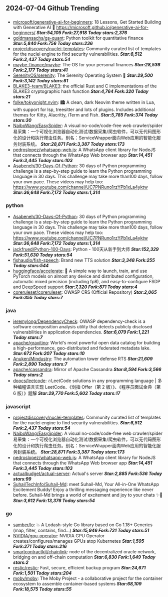 ## 2024-07-04 Github Trending

### 
* [microsoft/generative-ai-for-beginners](https://github.com/microsoft/generative-ai-for-beginners): 18 Lessons, Get Started Building with Generative AI 🔗 https://microsoft.github.io/generative-ai-for-beginners/ ***Star:54,105 Fork:27,918 Today stars:2,376***
* [goldmansachs/gs-quant](https://github.com/goldmansachs/gs-quant): Python toolkit for quantitative finance ***Star:5,840 Fork:756 Today stars:236***
* [projectdiscovery/nuclei-templates](https://github.com/projectdiscovery/nuclei-templates): Community curated list of templates for the nuclei engine to find security vulnerabilities. ***Star:8,512 Fork:2,437 Today stars:54***
* [maybe-finance/maybe](https://github.com/maybe-finance/maybe): The OS for your personal finances ***Star:28,536 Fork:2,177 Today stars:41***
* [SerenityOS/serenity](https://github.com/SerenityOS/serenity): The Serenity Operating System 🐞 ***Star:29,500 Fork:3,142 Today stars:81***
* [BLAKE3-team/BLAKE3](https://github.com/BLAKE3-team/BLAKE3): the official Rust and C implementations of the BLAKE3 cryptographic hash function ***Star:4,764 Fork:320 Today stars:21***
* [folke/tokyonight.nvim](https://github.com/folke/tokyonight.nvim): 🏙 A clean, dark Neovim theme written in Lua, with support for lsp, treesitter and lots of plugins. Includes additional themes for Kitty, Alacritty, iTerm and Fish. ***Star:5,785 Fork:374 Today stars:30***
* [NaiboWang/EasySpider](https://github.com/NaiboWang/EasySpider): A visual no-code/code-free web crawler/spider易采集：一个可视化浏览器自动化测试/数据采集/爬虫软件，可以无代码图形化的设计和执行爬虫任务。别名：ServiceWrapper面向Web应用的智能化服务封装系统。 ***Star:28,871 Fork:3,387 Today stars:173***
* [pedroslopez/whatsapp-web.js](https://github.com/pedroslopez/whatsapp-web.js): A WhatsApp client library for NodeJS that connects through the WhatsApp Web browser app ***Star:14,451 Fork:3,445 Today stars:103***
* [Asabeneh/30-Days-Of-Python](https://github.com/Asabeneh/30-Days-Of-Python): 30 days of Python programming challenge is a step-by-step guide to learn the Python programming language in 30 days. This challenge may take more than100 days, follow your own pace. These videos may help too: https://www.youtube.com/channel/UC7PNRuno1rzYPb1xLa4yktw ***Star:36,648 Fork:7,172 Today stars:1,314***

### python
* [Asabeneh/30-Days-Of-Python](https://github.com/Asabeneh/30-Days-Of-Python): 30 days of Python programming challenge is a step-by-step guide to learn the Python programming language in 30 days. This challenge may take more than100 days, follow your own pace. These videos may help too: https://www.youtube.com/channel/UC7PNRuno1rzYPb1xLa4yktw ***Star:36,648 Fork:7,172 Today stars:1,314***
* [jackfrued/Python-100-Days](https://github.com/jackfrued/Python-100-Days): Python - 100天从新手到大师 ***Star:152,329 Fork:51,630 Today stars:54***
* [fishaudio/fish-speech](https://github.com/fishaudio/fish-speech): Brand new TTS solution ***Star:3,348 Fork:255 Today stars:544***
* [huggingface/accelerate](https://github.com/huggingface/accelerate): 🚀 A simple way to launch, train, and use PyTorch models on almost any device and distributed configuration, automatic mixed precision (including fp8), and easy-to-configure FSDP and DeepSpeed support ***Star:7,320 Fork:871 Today stars:4***
* [coreruleset/coreruleset](https://github.com/coreruleset/coreruleset): OWASP CRS (Official Repository) ***Star:2,065 Fork:355 Today stars:7***

### java
* [jeremylong/DependencyCheck](https://github.com/jeremylong/DependencyCheck): OWASP dependency-check is a software composition analysis utility that detects publicly disclosed vulnerabilities in application dependencies. ***Star:6,079 Fork:1,221 Today stars:7***
* [apache/gravitino](https://github.com/apache/gravitino): World's most powerful open data catalog for building a high-performance, geo-distributed and federated metadata lake. ***Star:672 Fork:207 Today stars:10***
* [Anuken/Mindustry](https://github.com/Anuken/Mindustry): The automation tower defense RTS ***Star:21,609 Fork:2,890 Today stars:7***
* [apache/cassandra](https://github.com/apache/cassandra): Mirror of Apache Cassandra ***Star:8,594 Fork:3,566 Today stars:2***
* [doocs/leetcode](https://github.com/doocs/leetcode): 🔥LeetCode solutions in any programming language | 多种编程语言实现 LeetCode、《剑指 Offer（第 2 版）》、《程序员面试金典（第 6 版）》题解 ***Star:29,770 Fork:5,602 Today stars:17***

### javascript
* [projectdiscovery/nuclei-templates](https://github.com/projectdiscovery/nuclei-templates): Community curated list of templates for the nuclei engine to find security vulnerabilities. ***Star:8,512 Fork:2,437 Today stars:54***
* [NaiboWang/EasySpider](https://github.com/NaiboWang/EasySpider): A visual no-code/code-free web crawler/spider易采集：一个可视化浏览器自动化测试/数据采集/爬虫软件，可以无代码图形化的设计和执行爬虫任务。别名：ServiceWrapper面向Web应用的智能化服务封装系统。 ***Star:28,871 Fork:3,387 Today stars:173***
* [pedroslopez/whatsapp-web.js](https://github.com/pedroslopez/whatsapp-web.js): A WhatsApp client library for NodeJS that connects through the WhatsApp Web browser app ***Star:14,451 Fork:3,445 Today stars:103***
* [actualbudget/actual-server](https://github.com/actualbudget/actual-server): Actual's server ***Star:2,885 Fork:536 Today stars:99***
* [SuhailTechInfo/Suhail-Md](https://github.com/SuhailTechInfo/Suhail-Md): meet Suhail-Md, Your All-in-One WhatsApp Excitement Buddy! Enjoy a thrilling messaging experience like never before. Suhail-Md brings a world of excitement and joy to your chats ✨🤖 ***Star:3,612 Fork:13,376 Today stars:54***

### go
* [samber/lo](https://github.com/samber/lo): 💥 A Lodash-style Go library based on Go 1.18+ Generics (map, filter, contains, find...) ***Star:15,946 Fork:721 Today stars:51***
* [NVIDIA/gpu-operator](https://github.com/NVIDIA/gpu-operator): NVIDIA GPU Operator creates/configures/manages GPUs atop Kubernetes ***Star:1,595 Fork:271 Today stars:216***
* [smartcontractkit/chainlink](https://github.com/smartcontractkit/chainlink): node of the decentralized oracle network, bridging on and off-chain computation ***Star:6,830 Fork:1,649 Today stars:2***
* [restic/restic](https://github.com/restic/restic): Fast, secure, efficient backup program ***Star:24,671 Fork:1,501 Today stars:204***
* [moby/moby](https://github.com/moby/moby): The Moby Project - a collaborative project for the container ecosystem to assemble container-based systems ***Star:68,109 Fork:18,575 Today stars:55***
